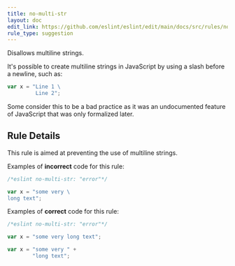 ```yaml
---
title: no-multi-str
layout: doc
edit_link: https://github.com/eslint/eslint/edit/main/docs/src/rules/no-multi-str.md
rule_type: suggestion
---
```


Disallows multiline strings.

It's possible to create multiline strings in JavaScript by using a slash before a newline, such as:

```js
var x = "Line 1 \
         Line 2";
```

Some consider this to be a bad practice as it was an undocumented feature of JavaScript that was only formalized later.

## Rule Details

This rule is aimed at preventing the use of multiline strings.

Examples of **incorrect** code for this rule:

```js
/*eslint no-multi-str: "error"*/

var x = "some very \
long text";
```

Examples of **correct** code for this rule:

```js
/*eslint no-multi-str: "error"*/

var x = "some very long text";

var x = "some very " +
        "long text";
```
